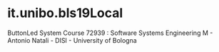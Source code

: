 # it.unibo.bls19Local
ButtonLed System Course 72939 : Software Systems Engineering M - Antonio Natali - DISI - University of Bologna
